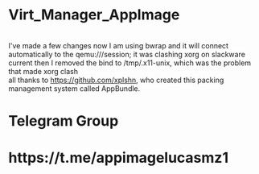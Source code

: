 # Virt_Manager_AppImage

<br>I've made a few changes now I am using bwrap and it will connect automatically to the qemu:///session; it was clashing xorg on slackware current then I removed the bind to /tmp/.x11-unix, which was the problem that made xorg clash<br/>
all thanks to https://github.com/xplshn, who created this packing management system called AppBundle.
<h1>Telegram Group<h1/>
<h1>https://t.me/appimagelucasmz1<h1/>

